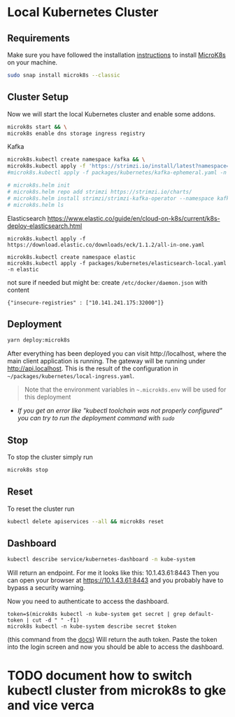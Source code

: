 # Local Kubernetes Cluster

## Requirements

Make sure you have followed the installation [instructions](ubuntu.md) to install [MicroK8s](https://github.com/ubuntu/microk8s) on your machine.

```bash
sudo snap install microk8s --classic
```

## Cluster Setup

Now we will start the local Kubernetes cluster and enable some addons.

```bash
microk8s start && \
microk8s enable dns storage ingress registry
```

Kafka

```bash
microk8s.kubectl create namespace kafka && \
microk8s.kubectl apply -f 'https://strimzi.io/install/latest?namespace=kafka' -n kafka && \
#microk8s.kubectl apply -f packages/kubernetes/kafka-ephemeral.yaml -n kafka
```

```bash
# microk8s.helm init
# microk8s.helm repo add strimzi https://strimzi.io/charts/
# microk8s.helm install strimzi/strimzi-kafka-operator --namespace kafka
# microk8s.helm ls
```

Elasticsearch
https://www.elastic.co/guide/en/cloud-on-k8s/current/k8s-deploy-elasticsearch.html

```
microk8s.kubectl apply -f https://download.elastic.co/downloads/eck/1.1.2/all-in-one.yaml

microk8s.kubectl create namespace elastic
microk8s.kubectl apply -f packages/kubernetes/elasticsearch-local.yaml -n elastic
```

not sure if needed but might be:
create `/etc/docker/daemon.json` with content

```
{"insecure-registries" : ["10.141.241.175:32000"]}
```

## Deployment

```bash
yarn deploy:microk8s
```

After everything has been deployed you can visit http://localhost, where the main client application is running. The gateway will be running under http://api.localhost.
This is the result of the configuration in `~/packages/kubernetes/local-ingress.yaml`.

> Note that the environment variables in `~.microk8s.env` will be used for this deployment

- _If you get an error like "kubectl toolchain was not properly configured" you can try to run the deployment command with `sudo`_

## Stop

To stop the cluster simply run

```bash
microk8s stop
```

## Reset

To reset the cluster run

```bash
kubectl delete apiservices --all && microk8s reset
```

## Dashboard

```bash
kubectl describe service/kubernetes-dashboard -n kube-system
```

Will return an endpoint. For me it looks like this: 10.1.43.61:8443
Then you can open your browser at https://10.1.43.61:8443 and you probably have to bypass a security warning.

Now you need to authenticate to access the dashboard.

```
token=$(microk8s kubectl -n kube-system get secret | grep default-token | cut -d " " -f1)
microk8s kubectl -n kube-system describe secret $token
```

(this command from the [docs][1])
Will return the auth token. Paste the token into the login screen and now you should be able to
access the dashboard.

# TODO document how to switch kubectl cluster from microk8s to gke and vice verca

[1]: https://microk8s.io/docs/addon-dashboard
